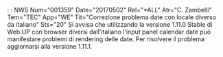  :  : NWS Num="001359" Date="20170502" Rel="*ALL" Atr="C. Zambelli" Tem="TEC" App="WE" Tit="Correzione problema date con locale diverso da italiano" Sts="20"
Si avvisa che utilizzando la versione 1.11.0 Stable di Web.UP con browser diversi dall'italiano l'input panel calendar date può manifestare problemi di rendering delle date. Per risolvere il problema aggiornarsi alla versione 1.11.1.
